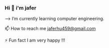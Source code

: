 ### Hi 👋 i'm jafer

--> I’m currently learning computer engineering.

📫 How to reach me jaferhu459@gmail.com

⚡ Fun fact I am very happy !!!

